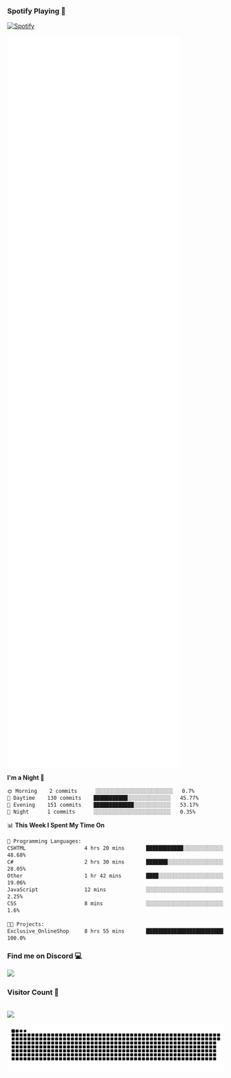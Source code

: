 ### Spotify Playing 🎵
[![Spotify](https://spotify-livestats-callme-milad.vercel.app/api/spotify)](https://open.spotify.com/user/314mrt6dxn5cqoxklh3thbwlr6by)

<img align="center" src="/github-metrics.svg" alt="Metrics" width="400">

<!--START_SECTION:waka-->
**I'm a Night 🦉** 

```text
🌞 Morning    2 commits      ░░░░░░░░░░░░░░░░░░░░░░░░░   0.7% 
🌆 Daytime    130 commits    ███████████░░░░░░░░░░░░░░   45.77% 
🌃 Evening    151 commits    █████████████░░░░░░░░░░░░   53.17% 
🌙 Night      1 commits      ░░░░░░░░░░░░░░░░░░░░░░░░░   0.35%

```


📊 **This Week I Spent My Time On** 

```text
💬 Programming Languages: 
CSHTML                   4 hrs 20 mins       ████████████░░░░░░░░░░░░░   48.68% 
C#                       2 hrs 30 mins       ███████░░░░░░░░░░░░░░░░░░   28.05% 
Other                    1 hr 42 mins        ████░░░░░░░░░░░░░░░░░░░░░   19.06% 
JavaScript               12 mins             ░░░░░░░░░░░░░░░░░░░░░░░░░   2.25% 
CSS                      8 mins              ░░░░░░░░░░░░░░░░░░░░░░░░░   1.6%

🐱‍💻 Projects: 
Exclusive_OnlineShop     8 hrs 55 mins       █████████████████████████   100.0%

```


<!--END_SECTION:waka-->

### Find me on Discord 💻
<a href="https://discord.gg/pQVcABAxAy" rel="nofollow"> 
  <img src="https://discord.c99.nl/widget/theme-3/977957889358573609.png" data-canonical-src="https://discord.c99.nl/widget/theme-3/977957889358573609.png" style="max-width: 100%;"></a>

### Visitor Count 🔢
<p align="left"> 
  <br>
  <img src="https://profile-counter.glitch.me/callme-devil/count.svg" />
</p>

<img src="https://github.com/callme-devil/callme-devil/blob/output/github-contribution-grid-snake.svg" alt="snake" style="max-width: 100%;">
